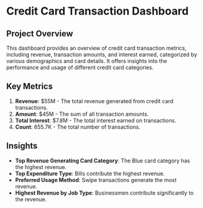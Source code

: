 # Credit Card Transaction Dashboard

## Project Overview
This dashboard provides an overview of credit card transaction metrics, including revenue, transaction amounts, and interest earned, categorized by various demographics and card details. It offers insights into the performance and usage of different credit card categories.

## Key Metrics

1. **Revenue**: $55M - The total revenue generated from credit card transactions.
2. **Amount**: $45M - The sum of all transaction amounts.
3. **Total Interest**: $7.8M - The total interest earned on transactions.
4. **Count**: 655.7K - The total number of transactions.

## Insights

- **Top Revenue Generating Card Category**: The Blue card category has the highest revenue.
- **Top Expenditure Type**: Bills contribute the highest revenue.
- **Preferred Usage Method**: Swipe transactions generate the most revenue.
- **Highest Revenue by Job Type**: Businessmen contribute significantly to the revenue.
